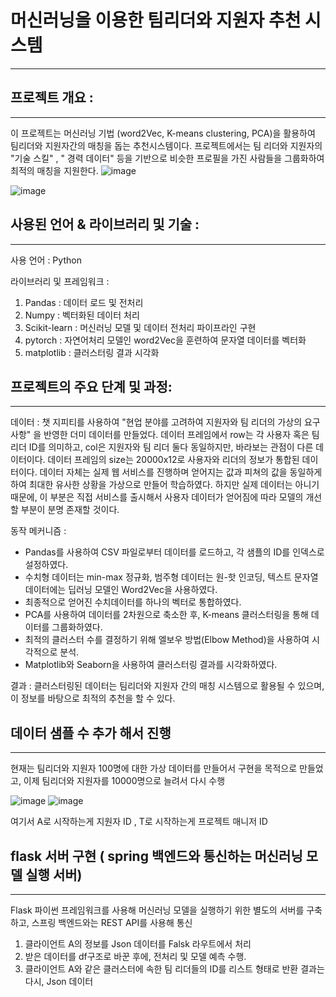 # 머신러닝을 이용한 팀리더와 지원자 추천 시스템
---
## 프로젝트 개요 :
---
이 프로젝트는 머신러닝 기법 (word2Vec, K-means clustering, PCA)을 활용하여 팀리더와 지원자간의 매칭을 돕는 추천시스템이다.
프로젝트에서는 팀 리더와 지원자의 "기술 스킬" , " 경력 데이터" 등을 기반으로 비슷한 프로필을 가진 사람들을 그룹화하여 최적의 매칭을 지원한다.
![image](https://github.com/user-attachments/assets/97ca01af-5969-47c0-b288-221774d77b2b)

![image](https://github.com/user-attachments/assets/55217a91-ffd1-4092-bc65-af49f9e8300f)

## 사용된 언어 & 라이브러리 및 기술 :
---
사용 언어 : Python

라이브러리 및 프레임워크 : 
1. Pandas : 데이터 로드 및 전처리
2. Numpy : 벡터화된 데이터 처리
3. Scikit-learn : 머신러닝 모델 및 데이터 전처리 파이프라인 구현
4. pytorch : 자연어처리 모델인 word2Vec을 훈련하여 문자열 데이터를 벡터화
5. matplotlib : 클러스터링 결과 시각화



## 프로젝트의 주요 단계 및 과정:
---
데이터 : 챗 지피티를 사용하여 "현업 분야를 고려하여 지원자와 팀 리더의 가상의 요구사항" 을 반영한 더미 데이터를 만들었다. 데이터 프레임에서 row는 각 사용자 혹은 팀 리더 ID를 의미하고, col은 지원자와 팀 리더 둘다 동일하지만, 바라보는 관점이 다른 데이터이다. 데이터 프레임의 size는 20000x12로 사용자와 리더의 정보가 통합된 데이터이다. 데이터 자체는 실제 웹 서비스를 진행하며 얻어지는 값과 피쳐의 값을 동일하게 하여 최대한 유사한 상황을 가상으로 만들어 학습하였다. 하지만 실제 데이터는 아니기 때문에, 이 부분은 직접 서비스를 출시해서 사용자 데이터가 얻어짐에 따라 모델의 개선할 부분이 분명 존재할 것이다.

동작 메커니즘 :
 + Pandas를 사용하여 CSV 파일로부터 데이터를 로드하고, 각 샘플의 ID를 인덱스로 설정하였다.
 + 수치형 데이터는 min-max 정규화, 범주형 데이터는 원-핫 인코딩, 텍스트 문자열 데이터에는 딥러닝 모델인 Word2Vec을 사용하였다.
 + 최종적으로 얻어진 수치데이터를 하나의 벡터로 통합하였다.
 + PCA를 사용하여 데이터를 2차원으로 축소한 후, K-means 클러스터링을 통해 데이터를 그룹화하였다.
 + 최적의 클러스터 수를 결정하기 위해 엘보우 방법(Elbow Method)을 사용하여 시각적으로 분석.
 + Matplotlib와 Seaborn을 사용하여 클러스터링 결과를 시각화하였다. 

결과 :
클러스터링된 데이터는 팀리더와 지원자 간의 매칭 시스템으로 활용될 수 있으며, 이 정보를 바탕으로 최적의 추천을 할 수 있다.



## 데이터 샘플 수 추가 해서 진행
---
현재는 팀리더와 지원자 100명에 대한 가상 데이터를 만들어서 구현을 목적으로 만들었고,
이제 팀리더와 지원자를 10000명으로 늘려서 다시 수행

![image](https://github.com/user-attachments/assets/280f3be7-c0ab-48fe-bbc3-c54d36fdcd0f)
![image](https://github.com/user-attachments/assets/83dad81b-ae5f-4888-8ffa-8cc65551096e)

여기서 A로 시작하는게 지원자 ID , T로 시작하는게 프로젝트 매니저 ID


## flask 서버 구현 ( spring 백엔드와 통신하는 머신러닝 모델 실행 서버)
---
Flask 파이썬 프레임워크를 사용해 머신러닝 모델을 실행하기 위한 별도의 서버를 구축하고, 스프링 백엔드와는 REST API를 사용해 통신

1. 클라이언트 A의 정보를 Json 데이터를 Falsk 라우트에서 처리
2. 받은 데이터를 df구조로 바꾼 후에, 전처리 및 모델 예측 수행.
3. 클라이언트 A와 같은 클러스터에 속한 팀 리더들의 ID를 리스트 형태로 반환 결과는 다시, Json 데이터
